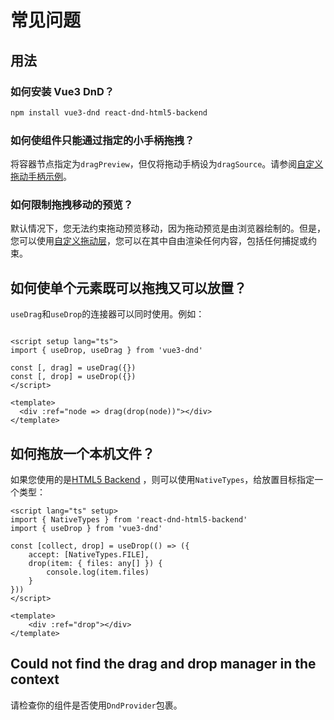 # 常见问题

## 用法
### 如何安装 Vue3 DnD？
```bash
npm install vue3-dnd react-dnd-html5-backend
```

### 如何使组件只能通过指定的小手柄拖拽？
将容器节点指定为`dragPreview`，但仅将拖动手柄设为`dragSource`。请参阅[自定义拖动手柄示例](/example/customize/handles-and-previews)。


### 如何限制拖拽移动的预览？
默认情况下，您无法约束拖动预览移动，因为拖动预览是由浏览器绘制的。但是，您可以使用[自定义拖动层](/example/drag-around/custom-drag-layer)，您可以在其中自由渲染任何内容，包括任何捕捉或约束。

## 如何使单个元素既可以拖拽又可以放置？
`useDrag`和`useDrop`的连接器可以同时使用。例如：

```vue

<script setup lang="ts">
import { useDrop, useDrag } from 'vue3-dnd'

const [, drag] = useDrag({})
const [, drop] = useDrop({})
</script>

<template>
  <div :ref="node => drag(drop(node))"></div>
</template>
```


## 如何拖放一个本机文件？
如果您使用的是[HTML5 Backend](https://www.npmjs.com/package/react-dnd-html5-backend) ，则可以使用`NativeTypes`，给放置目标指定一个类型：

```vue {2,6}
<script lang="ts" setup>
import { NativeTypes } from 'react-dnd-html5-backend'
import { useDrop } from 'vue3-dnd'

const [collect, drop] = useDrop(() => ({
	accept: [NativeTypes.FILE],
	drop(item: { files: any[] }) {
		console.log(item.files)
	}
}))
</script>

<template>
	<div :ref="drop"></div>
</template>
```


## Could not find the drag and drop manager in the context
请检查你的组件是否使用`DndProvider`包裹。
